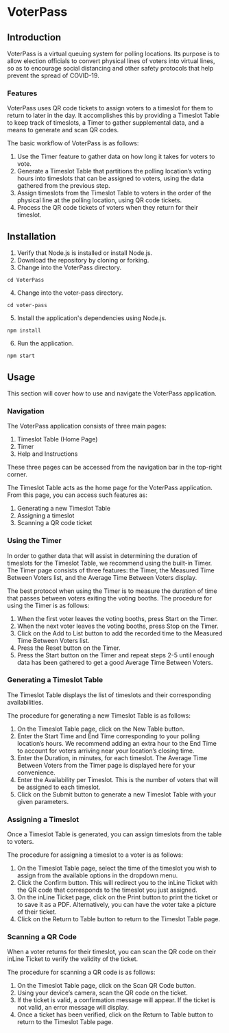 # VoterPass

## Introduction
VoterPass is a virtual queuing system for polling locations. Its purpose is to allow election officials to convert physical lines of voters into virtual lines, so as to encourage social distancing and other safety protocols that help prevent the spread of COVID-19.

### Features
VoterPass uses QR code tickets to assign voters to a timeslot for them to return to later in the day. It accomplishes this by providing a Timeslot Table to keep track of timeslots, a Timer to gather supplemental data, and a means to generate and scan QR codes.

The basic workflow of VoterPass is as follows:

1. Use the Timer feature to gather data on how long it takes for voters to vote.
2. Generate a Timeslot Table that partitions the polling location’s voting hours into timeslots that can be assigned to voters, using the data gathered from the previous step.
3. Assign timeslots from the Timeslot Table to voters in the order of the physical line at the polling location, using QR code tickets.
4. Process the QR code tickets of voters when they return for their timeslot.

## Installation
1. Verify that Node.js is installed or install Node.js.
2. Download the repository by cloning or forking.
3. Change into the VoterPass directory.
```
cd VoterPass
```
4. Change into the voter-pass directory.
```
cd voter-pass
```
5. Install the application's dependencies using Node.js.
```
npm install
```
6. Run the application.
```
npm start
```

## Usage
This section will cover how to use and navigate the VoterPass application.

### Navigation
The VoterPass application consists of three main pages:

1. Timeslot Table (Home Page)
2. Timer
3. Help and Instructions

These three pages can be accessed from the navigation bar in the top-right corner.

The Timeslot Table acts as the home page for the VoterPass application. From this page, you can access such features as:

1. Generating a new Timeslot Table
2. Assigning a timeslot
3. Scanning a QR code ticket

### Using the Timer
In order to gather data that will assist in determining the duration of timeslots for the Timeslot Table, we recommend using the built-in Timer. The Timer page consists of three features: the Timer, the Measured Time Between Voters list, and the Average Time Between Voters display.

The best protocol when using the Timer is to measure the duration of time that passes between voters exiting the voting booths. The procedure for using the Timer is as follows:

1. When the first voter leaves the voting booths, press Start on the Timer.
2. When the next voter leaves the voting booths, press Stop on the Timer.
3. Click on the Add to List button to add the recorded time to the Measured Time Between Voters list.
4. Press the Reset button on the Timer.
5. Press the Start button on the Timer and repeat steps 2-5 until enough data has been gathered to get a good Average Time Between Voters.

### Generating a Timeslot Table
The Timeslot Table displays the list of timeslots and their corresponding availabilities.

The procedure for generating a new Timeslot Table is as follows:

1. On the Timeslot Table page, click on the New Table button.
2. Enter the Start Time and End Time corresponding to your polling location’s hours. We recommend adding an extra hour to the End Time to account for voters arriving near your location’s closing time.
3. Enter the Duration, in minutes, for each timeslot. The Average Time Between Voters from the Timer page is displayed here for your convenience.
4. Enter the Availability per Timeslot. This is the number of voters that will be assigned to each timeslot.
5. Click on the Submit button to generate a new Timeslot Table with your given parameters.

### Assigning a Timeslot
Once a Timeslot Table is generated, you can assign timeslots from the table to voters.

The procedure for assigning a timeslot to a voter is as follows:

1. On the Timeslot Table page, select the time of the timeslot you wish to assign from the available options in the dropdown menu.
2. Click the Confirm button. This will redirect you to the inLine Ticket with the QR code that corresponds to the timeslot you just assigned.
3. On the inLine Ticket page, click on the Print button to print the ticket or to save it as a PDF. Alternatively, you can have the voter take a picture of their ticket.
4. Click on the Return to Table button to return to the Timeslot Table page.

### Scanning a QR Code
When a voter returns for their timeslot, you can scan the QR code on their inLine Ticket to verify the validity of the ticket.

The procedure for scanning a QR code is as follows:

1. On the Timeslot Table page, click on the Scan QR Code button.
2. Using your device’s camera, scan the QR code on the ticket.
3. If the ticket is valid, a confirmation message will appear. If the ticket is not valid, an error message will display.
4. Once a ticket has been verified, click on the Return to Table button to return to the Timeslot Table page.